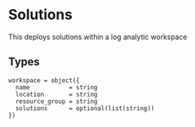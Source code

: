 # Solutions

This deploys solutions within a log analytic workspace

## Types

```hcl
workspace = object({
  name           = string
  location       = string
  resource_group = string
  solutions      = optional(list(string))
})
```
